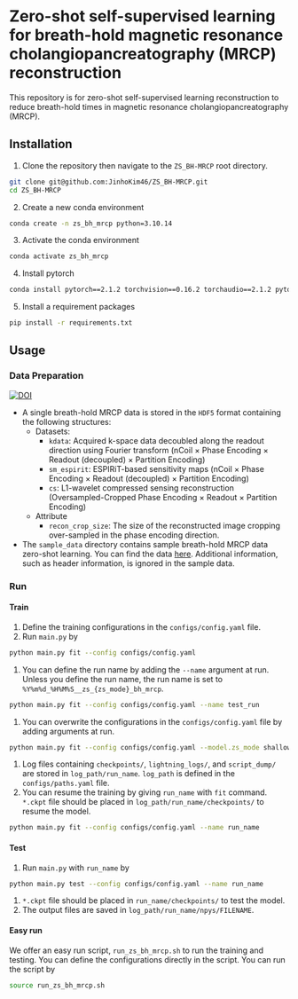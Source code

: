 # Zero-shot self-supervised learning for breath-hold magnetic resonance cholangiopancreatography (MRCP) reconstruction
This repository is for zero-shot self-supervised learning reconstruction to reduce breath-hold times in magnetic resonance cholangiopancreatography (MRCP). 


## Installation
1. Clone the repository then navigate to the `ZS_BH-MRCP` root directory.
```sh
git clone git@github.com:JinhoKim46/ZS_BH-MRCP.git
cd ZS_BH-MRCP
```
2. Create a new conda environment
```sh
conda create -n zs_bh_mrcp python=3.10.14
```
3. Activate the conda environment
```sh
conda activate zs_bh_mrcp
```
4. Install pytorch
```sh
conda install pytorch==2.1.2 torchvision==0.16.2 torchaudio==2.1.2 pytorch-cuda=11.8 -c pytorch -c nvidia
```
5. Install a requirement packages
```sh
pip install -r requirements.txt 
```

## Usage
### Data Preparation
[![DOI](https://zenodo.org/badge/DOI/10.5281/zenodo.16731625.svg)](https://doi.org/10.5281/zenodo.16731625)

- A single breath-hold MRCP data is stored in the `HDF5` format containing the following structures:
  - Datasets:
    - `kdata`: Acquired k-space data decoubled along the readout direction using Fourier transform (nCoil $\times$ Phase Encoding $\times$ Readout (decoupled) $\times$ Partition Encoding)
    - `sm_espirit`: ESPIRiT-based sensitivity maps (nCoil $\times$ Phase Encoding $\times$ Readout (decoupled) $\times$ Partition Encoding)
    - `cs`: L1-wavelet compressed sensing reconstruction (Oversampled-Cropped Phase Encoding $\times$ Readout $\times$ Partition Encoding)
  - Attribute
    - `recon_crop_size`: The size of the reconstructed image cropping over-sampled in the phase encoding direction.
- The `sample_data` directory contains sample breath-hold MRCP data zero-shot learning. You can find the data [here](https://doi.org/10.5281/zenodo.16731625). Additional information, such as header information, is ignored in the sample data. 

### Run
#### Train
1. Define the training configurations in the `configs/config.yaml` file.
2. Run `main.py` by
```sh
python main.py fit --config configs/config.yaml
```
1. You can define the run name by adding the `--name` argument at run. Unless you define the run name, the run name is set to `%Y%m%d_%H%M%S__zs_{zs_mode}_bh_mrcp`. 
  ```sh
  python main.py fit --config configs/config.yaml --name test_run
  ```
1. You can overwrite the configurations in the `configs/config.yaml` file by adding arguments at run. 
  ```sh
  python main.py fit --config configs/config.yaml --model.zs_mode shallow
  ```
1. Log files containing `checkpoints/`, `lightning_logs/`, and `script_dump/` are stored in `log_path/run_name`. `log_path` is defined in the `configs/paths.yaml` file.
2. You can resume the training by giving `run_name` with `fit` command. `*.ckpt` file should be placed in `log_path/run_name/checkpoints/` to resume the model.
  ```sh
  python main.py fit --config configs/config.yaml --name run_name
  ```
#### Test
1. Run `main.py` with `run_name` by
```sh
python main.py test --config configs/config.yaml --name run_name
```
1. `*.ckpt` file should be placed in `run_name/checkpoints/` to test the model.
2. The output files are saved in `log_path/run_name/npys/FILENAME`.
#### Easy run
We offer an easy run script, `run_zs_bh_mrcp.sh` to run the training and testing. You can define the configurations directly in the script. You can run the script by 
```sh
source run_zs_bh_mrcp.sh
```